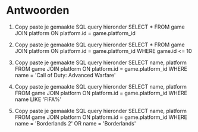 # Antwoorden

1. Copy paste je gemaakte SQL query hieronder
SELECT * FROM game JOIN platform ON platform.id = game.platform_id
   
2. Copy paste je gemaakte SQL query hieronder
SELECT * FROM game JOIN platform ON platform.id = game.platform_id WHERE game.id <= 10
   
3. Copy paste je gemaakte SQL query hieronder
SELECT name, platform FROM game JOIN platform ON platform.id = game.platform_id WHERE name = 'Call of Duty: Advanced Warfare'
   
4. Copy paste je gemaakte SQL query hieronder
SELECT name, platform FROM game JOIN platform ON platform.id = game.platform_id WHERE name LIKE 'FIFA%'

   
5. Copy paste je gemaakte SQL query hieronder
SELECT name, platform FROM game JOIN platform ON platform.id = game.platform_id WHERE name = 'Borderlands 2' OR name = 'Borderlands'